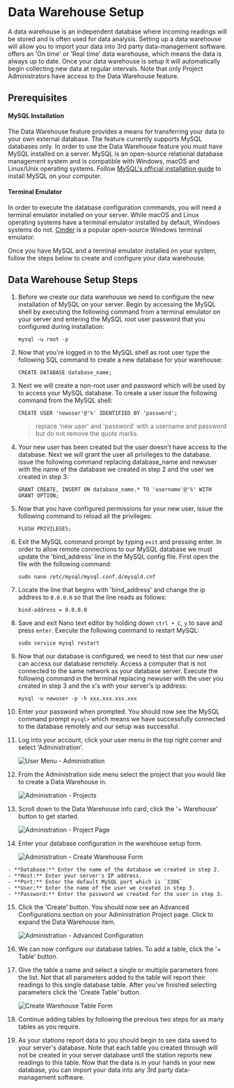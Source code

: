 # Data Warehouse Setup

A data warehouse is an independent database where incoming readings will be stored and is often used for data analysis. Setting up a data warehouse will allow you to import your data into 3rd party data-management software. <span class="app-name"></span> offers an 'On time' or 'Real time' data warehouse, which means the data is always up to date. Once your data warehouse is setup it will automatically begin collecting new data at regular intervals. Note that only Project Administrators have access to the Data Warehouse feature.

## Prerequisites

#### MySQL Installation

The Data Warehouse feature provides a means for transferring your data to your own external database. The feature currently supports MySQL databases only. In order to use the Data Warehouse feature you must have MySQL installed on a server. MySQL is an open-source relational database management system and is compatible with Windows, macOS and Linux/Unix operating systems. Follow <a href="https://dev.mysql.com/doc/refman/5.7/en/installing.html" target="_blank">MySQL's official installation guide</a> to install MySQL on your computer. 

#### Terminal Emulator

In order to execute the database configuration commands, you will need a terminal emulator installed on your server. While macOS and Linux operating systems have a terminal emulator installed by default, Windows systems do not. <a href="https://dev.mysql.com/doc/refman/5.7/en/installing.html" target="_blank">Cmder</a> is a popular open-source Windows terminal emulator. 

Once you have MySQL and a terminal emulator installed on your system, follow the steps below to create and configure your data warehouse.


## Data Warehouse Setup Steps

1.  Before we create our data warehouse we need to configure the new installation of MySQL on your server. Begin by accessing the MySQL shell by executing the following command from a terminal emulator on your server and entering the MySQL root user password that you configured during installation:

        mysql -u root -p
  
2.  Now that you're logged in to the MySQL shell as root user type the following SQL command to create a new database for your warehouse:

        CREATE DATABASE database_name;

3.  Next we will create a non-root user and password which will be used by <span class="app-name"></span> to access your MySQL database. To create a user issue the following command from the MySQL shell:

        CREATE USER 'newuser'@'%' IDENTIFIED BY 'password';

    > replace 'new user' and 'password' with a username and password but do not remove the quote marks.

4.  Your new user has been created but the user doesn't have access to the database. Next we will grant the user all privileges to the database. issue the following command replacing database_name and newuser with the name of the database we created in step 2 and the user we created in step 3:

        GRANT CREATE, INSERT ON database_name.* TO 'username'@'%' WITH GRANT OPTION;

5.  Now that you have configured permissions for your new user, issue the following command to reload all the privileges:

        FLUSH PRIVILEGES;

6.  Exit the MySQL command prompt by typing `exit` and pressing enter. In order to allow remote connections to our MySQL database we must update the 'bind_address' line in the MySQL config file. First open the file with the following command:

        sudo nano /etc/mysql/mysql.conf.d/mysqld.cnf

7.  Locate the line that begins with 'bind_address' and change the ip address to `0.0.0.0` so that the line reads as follows:

        bind-address = 0.0.0.0

8.  Save and exit Nano text editor by holding down `ctrl + C`, `y` to save and press `enter`. Execute the following command to restart MySQL:

        sudo service mysql restart

9.  Now that our database is configured, we need to test that our new user can access our database remotely. Access a computer that is not connected to the same network as your database server. Execute the following command in the terminal replacing newuser with the user you created in step 3 and the x's with your server's ip address:

        mysql -u newuser -p -h xxx.xxx.xxx.xxx

10.  Enter your password when prompted. You should now see the MySQL command prompt `mysql>` which means we have successfully connected to the database remotely and our setup was successful.

11.  Log into your <span class="app-name"></span> account, click your user menu in the top right corner and select 'Administration'.
    
        ![User Menu - Administration](/img/user_menu_admin.png "Select Administration from the User Menu")

12.  From the Administration side menu select the project that you would like to create a Data Warehouse in.

        ![Administration - Projects](/img/admin_menu_projects.png "Select a project")

13.  Scroll down to the Data Warehouse info card, click the '+ Warehouse' button to get started.

        ![Administration - Project Page](/img/admin_project_page.png "Click the '+ Warehouse' button")

14.  Enter your database configuration in the warehouse setup form.

        ![Administration - Create Warehouse Form](/img/create_warehouse_form.png "Fill in your database details") 

    - **Database:** Enter the name of the database we created in step 2.
    - **Host:** Enter your server's IP address.
    - **Port:** Enter the default MySQL port which is `3306`
    - **User:** Enter the name of the user we created in step 3.
    - **Password:** Enter the password we created for the user in step 3.

15.  Click the 'Create' button. You should now see an Advanced Configurations section on your Administration Project page. Click to expand the Data Warehouse item.

        ![Administration - Advanced Configuration](/img/warehouse_advanced_config.png "Click to expand the Data Warehouse item") 

16. We can now configure our database tables. To add a table, click the '+ Table' button.

17. Give the table a name and select a single or multiple parameters from the list. Not that all parameters added to the table will report their readings to this single database table. After you've finished selecting parameters click the 'Create Table' button.

    ![Create Warehouse Table Form](/img/create_warehouse_table.png "Configure your warehouse table")

18. Continue adding tables by following the previous two steps for as many tables as you require.

19. As your stations report data to <span class="app-name"></span> you should begin to see data saved to your server's database. Note that each table you created through <span class="app-name"></span> will not be created in your server database until the station reports new readings to this table. Now that the data is in your hands in your new database, you can import your data into any 3rd party data-management software.
  
